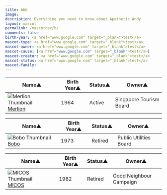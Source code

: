 ```yaml
---
title: bbb
image: 
description: Everything you need to know about Apathetic Andy
layout: mascot
permalink: /mascotdex/b/
comments: false
birth-year: <a href="www.google.com" target="_blank">test</a>
mascot-type: <a href="www.google.com" target="_blank">test</a>
mascot-owner: <a href="www.google.com" target="_blank">test</a>
mascot-cause: [<a href="www.google.com" target="_blank">test</a>]
mascot-creator: <a href="www.google.com" target="_blank">test</a>
mascot-status: <a href="www.google.com" target="_blank">test</a>
mascot-family:
---
```




<!-- 1960s -->
<div class="mascot-details-table">
  <table id="mascotTable1960s">
    <thead>
      <tr>
        <th style="text-align: center;" onclick="sortTable1960s(0)">Name<span class="sort-arrow" id="arrow1960s0">▲</span></th>
        <th style="text-align: center;" onclick="sortTable1960s(1)">Birth Year<span class="sort-arrow" id="arrow1960s1">▲</span></th>
        <th style="text-align: center;" onclick="sortTable1960s(2)">Status<span class="sort-arrow" id="arrow1960s2">▲</span></th>
        <th style="text-align: center;" onclick="sortTable1960s(3)">Owner<span class="sort-arrow" id="arrow1960s3">▲</span></th>
      </tr>
    </thead>
    <tbody>
      <tr>
        <td><div class="thumbnail-name-container"><img src="https://i.imgur.com/Jx9TK5n.png" alt="Merlion Thumbnail" class="thumbnail-name"><a href="https://www.designinsingapore.com/mascotdex/merlion/">Merlion</a></div></td>
        <td>1964</td>
        <td>Active</td>
        <td>Singapore Tourism Board</td>
      </tr>
    </tbody>
  </table>
</div>

<script>
const sortState1960s = [true, true, true, true];
function sortTable1960s(colIndex) {
  const table = document.getElementById("mascotTable1960s");
  const tbody = table.tBodies[0];
  const rows = Array.from(tbody.rows);
  const asc = sortState1960s[colIndex];
  rows.sort((a, b) => {
    let valA, valB;
    if (colIndex === 0) {
      const nameA = a.querySelector('a').textContent.trim().toLowerCase();
      const nameB = b.querySelector('a').textContent.trim().toLowerCase();
      return asc ? nameA.localeCompare(nameB) : nameB.localeCompare(nameA);
    } else {
      valA = a.cells[colIndex].textContent.trim().toLowerCase();
      valB = b.cells[colIndex].textContent.trim().toLowerCase();
      return asc ? valA.localeCompare(valB) : valB.localeCompare(valA);
    }
  });
  rows.forEach(row => tbody.appendChild(row));
  sortState1960s[colIndex] = !asc;
  for (let i = 0; i < 4; i++) {
    document.getElementById(`arrow1960s${i}`).textContent = i === colIndex ? (sortState1960s[i] ? '▲' : '▼') : '▲';
  }
}
</script>

<!-- 1970s -->
<div class="mascot-details-table">
  <table id="mascotTable1970s">
    <thead>
      <tr>
        <th style="text-align: center;" onclick="sortTable1970s(0)">Name<span class="sort-arrow" id="arrow1970s0">▲</span></th>
        <th style="text-align: center;" onclick="sortTable1970s(1)">Birth Year<span class="sort-arrow" id="arrow1970s1">▲</span></th>
        <th style="text-align: center;" onclick="sortTable1970s(2)">Status<span class="sort-arrow" id="arrow1970s2">▲</span></th>
        <th style="text-align: center;" onclick="sortTable1970s(3)">Owner<span class="sort-arrow" id="arrow1970s3">▲</span></th>
      </tr>
    </thead>
    <tbody>
      <tr>
        <td><div class="thumbnail-name-container"><img src="https://i.imgur.com/bl7wqjS.png" alt="Bobo Thumbnail" class="thumbnail-name"><a href="https://www.designinsingapore.com/mascotdex/bobo/">Bobo</a></div></td>
        <td>1973</td>
        <td>Retired</td>
        <td>Public Utilities Board</td>
      </tr>
    </tbody>
  </table>
</div>

<script>
const sortState1970s = [true, true, true, true];
function sortTable1970s(colIndex) {
  const table = document.getElementById("mascotTable1970s");
  const tbody = table.tBodies[0];
  const rows = Array.from(tbody.rows);
  const asc = sortState1970s[colIndex];
  rows.sort((a, b) => {
    let valA, valB;
    if (colIndex === 0) {
      const nameA = a.querySelector('a').textContent.trim().toLowerCase();
      const nameB = b.querySelector('a').textContent.trim().toLowerCase();
      return asc ? nameA.localeCompare(nameB) : nameB.localeCompare(nameA);
    } else {
      valA = a.cells[colIndex].textContent.trim().toLowerCase();
      valB = b.cells[colIndex].textContent.trim().toLowerCase();
      return asc ? valA.localeCompare(valB) : valB.localeCompare(valA);
    }
  });
  rows.forEach(row => tbody.appendChild(row));
  sortState1970s[colIndex] = !asc;
  for (let i = 0; i < 4; i++) {
    document.getElementById(`arrow1970s${i}`).textContent = i === colIndex ? (sortState1970s[i] ? '▲' : '▼') : '▲';
  }
}
</script>



<!-- 1980s -->
<div class="mascot-details-table">
  <table id="mascotTable1980s">
    <thead>
      <tr>
        <th style="text-align: center;" onclick="sortTable1980s(0)">Name<span class="sort-arrow" id="arrow1980s0">▲</span></th>
        <th style="text-align: center;" onclick="sortTable1980s(1)">Birth Year<span class="sort-arrow" id="arrow1980s1">▲</span></th>
        <th style="text-align: center;" onclick="sortTable1980s(2)">Status<span class="sort-arrow" id="arrow1980s2">▲</span></th>
        <th style="text-align: center;" onclick="sortTable1980s(3)">Owner<span class="sort-arrow" id="arrow1980s3">▲</span></th>
      </tr>
    </thead>
    <tbody>
      <tr>
        <td><div class="thumbnail-name-container"><img src="https://i.imgur.com/MICOS.png" alt="MICOS Thumbnail" class="thumbnail-name"><a href="#">MICOS</a></div></td>
        <td>1982</td>
        <td>Retired</td>
        <td>Good Neighbour Campaign</td>
      </tr>
    </tbody>
  </table>
</div>

<script>
const sortState1980s = [true, true, true, true];
function sortTable1980s(colIndex) {
  const table = document.getElementById("mascotTable1980s");
  const tbody = table.tBodies[0];
  const rows = Array.from(tbody.rows);
  const asc = sortState1980s[colIndex];
  rows.sort((a, b) => {
    let valA, valB;
    if (colIndex === 0) {
      const nameA = a.querySelector('a').textContent.trim().toLowerCase();
      const nameB = b.querySelector('a').textContent.trim().toLowerCase();
      return asc ? nameA.localeCompare(nameB) : nameB.localeCompare(nameA);
    } else {
      valA = a.cells[colIndex].textContent.trim().toLowerCase();
      valB = b.cells[colIndex].textContent.trim().toLowerCase();
      return asc ? valA.localeCompare(valB) : valB.localeCompare(valA);
    }
  });
  rows.forEach(row => tbody.appendChild(row));
  sortState1980s[colIndex] = !asc;
  for (let i = 0; i < 4; i++) {
    document.getElementById(`arrow1980s${i}`).textContent = i === colIndex ? (sortState1980s[i] ? '▲' : '▼') : '▲';
  }
}
</script>

<!-- Similar blocks would continue for 1990s, 2000s, 2010s, 2020s -->

